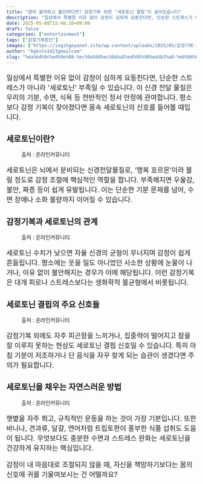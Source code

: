 ```yaml
---
title: "괜히 울컥하고 불안하다면? 감정기복 뒤엔 ‘세로토닌 결핍’이 숨어있습니다"
description: "일상에서 특별한 이유 없이 감정이 심하게 요동친다면, 단순한 스트레스가 아니라 '세로토닌' 부족일 수 있습니다. 이 신경 전달 물질은 우리의 기분, 수면, 식욕 등 전반적인 정서 안정에 관여합니다. 평소보다 감정 기복이 잦아졌다면 몸속 세로토닌의 신호를 들어볼 때입니다"
date: 2025-05-08T15:48:10+09:00
draft: false
categories: ["entertainment"]
tags: ["감정기복원인"]
images: ["https://ingihgoyonet.site/wp-content/uploads/2025/05/감정기복-1024x1024.jpg", "https://ingihgoyonet.site/wp-content/uploads/2025/05/스트레스-4-1024x683.jpg", "https://ingihgoyonet.site/wp-content/uploads/2025/05/울컥-1024x683.jpg", "https://ingihgoyonet.site/wp-content/uploads/2025/05/규칙적인운동-1024x683.jpg"]
author: "kgkstn1423gmailcom"
slug: "%ea%b4%9c%ed%9e%88-%ec%9a%b8%ec%bb%a5%ed%95%98%ea%b3%a0-%eb%b6%88%ec%95%88%ed%95%98%eb%8b%a4%eb%a9%b4-%ea%b0%90%ec%a0%95%ea%b8%b0%eb%b3%b5-%eb%92%a4%ec%97%94-%ec%84%b8%eb%a1%9c%ed%86%a0"
---
```


<p style="font-size:18px">일상에서 특별한 이유 없이 감정이 심하게 요동친다면, 단순한 스트레스가 아니라 '세로토닌' 부족일 수 있습니다. 이 신경 전달 물질은 우리의 기분, 수면, 식욕 등 전반적인 정서 안정에 관여합니다. 평소보다 감정 기복이 잦아졌다면 몸속 세로토닌의 신호를 들어볼 때입니다.</p> <h2 >세로토닌이란?</h2> <figure ><img src="https://ingihgoyonet.site/wp-content/uploads/2025/05/감정기복-1024x1024.jpg" alt="" style="aspect-ratio:16/9;object-fit:cover"/><figcaption >출처 : 온라인커뮤니티</figcaption></figure> <p style="font-size:18px">세로토닌은 뇌에서 분비되는 신경전달물질로, ‘행복 호르몬’이라 불릴 정도로 감정 조절에 핵심적인 역할을 합니다. 부족해지면 우울감, 불안, 짜증 등이 쉽게 유발됩니다. 이는 단순한 기분 문제를 넘어, 수면 장애나 소화 불량까지 이어질 수 있습니다.</p> <h2 >감정기복과 세로토닌의 관계</h2> <figure ><img src="https://ingihgoyonet.site/wp-content/uploads/2025/05/스트레스-4-1024x683.jpg" alt="" style="aspect-ratio:16/9;object-fit:cover"/><figcaption >출처 : 온라인커뮤니티</figcaption></figure> <p style="font-size:18px">세로토닌 수치가 낮으면 자율 신경의 균형이 무너지며 감정이 쉽게 흔들립니다. 평소에는 웃을 일도 아니었던 사소한 상황에 눈물이 나거나, 이유 없이 불안해지는 경우가 이에 해당됩니다. 이런 감정기복은 대개 피로나 스트레스보다는 생화학적 불균형에서 비롯됩니다.</p> <h2 >세로토닌 결핍의 주요 신호들</h2> <figure ><img src="https://ingihgoyonet.site/wp-content/uploads/2025/05/울컥-1024x683.jpg" alt="" style="aspect-ratio:16/9;object-fit:cover"/><figcaption >출처 : 온라인커뮤니티</figcaption></figure> <p style="font-size:18px">감정기복 외에도 자주 피곤함을 느끼거나, 집중력이 떨어지고 잠을 잘 이루지 못하는 현상도 세로토닌 결핍 신호일 수 있습니다. 특히 아침 기분이 저조하거나 단 음식을 자꾸 찾게 되는 습관이 생겼다면 주의가 필요합니다.</p> <h2 >세로토닌을 채우는 자연스러운 방법</h2> <figure ><img src="https://ingihgoyonet.site/wp-content/uploads/2025/05/규칙적인운동-1024x683.jpg" alt="" style="aspect-ratio:16/9;object-fit:cover"/><figcaption >출처 : 온라인커뮤니티</figcaption></figure> <p style="font-size:18px">햇볕을 자주 쬐고, 규칙적인 운동을 하는 것이 가장 기본입니다. 또한 바나나, 견과류, 달걀, 연어처럼 트립토판이 풍부한 식품 섭취도 도움이 됩니다. 무엇보다도 충분한 수면과 스트레스 완화는 세로토닌을 건강하게 유지하는 핵심입니다.</p> <p style="font-size:18px">감정이 내 마음대로 조절되지 않을 때, 자신을 책망하기보다는 몸의 신호에 귀를 기울여보시는 건 어떨까요?</p>